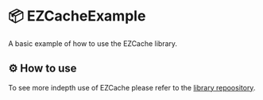 # 📦 EZCacheExample

A basic example of how to use the EZCache library.

## ⚙️ How to use

To see more indepth use of EZCache please refer to the [library repoository](https://github.com/chackle/EZCache).
